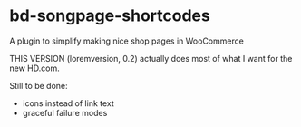 bd-songpage-shortcodes
======================

A plugin to simplify making nice shop pages in WooCommerce

THIS VERSION (loremversion, 0.2) actually does most of what I want for
the new HD.com.

Still to be done:
- icons instead of link text
- graceful failure modes
